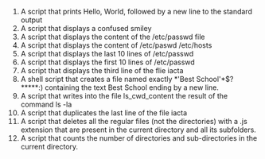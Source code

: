 1. A script that prints Hello, World, followed by a new line to the standard output
 1. A script that displays a confused smiley
2. A script that displays the content of the /etc/passwd file
3. A script that displays the content of /etc/paswd /etc/hosts
4. A script that displays the last 10 lines of /etc/passwd
5. A script that displays the first 10 lines of /etc/passwd
6. A script that displays the third line of the flie iacta
7. A shell script that creates a file named exactly \*\'Best School\'\*$\?\*\*\*\*\*:) containing the text Best School ending by a new line.
8. A script that writes into the file ls_cwd_content the result of the command ls -la
9. A script that duplicates the last line of the file iacta
10. A  script that deletes all the regular files (not the directories) with a .js extension that are present in the current directory and all its subfolders.
11. A script that counts the number of directories and sub-directories in the current directory.
